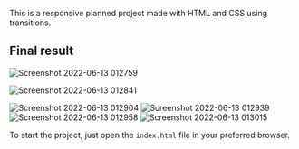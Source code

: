 
This is a responsive planned project made with HTML and CSS using transitions.

## Final result
![Screenshot 2022-06-13 012759](https://user-images.githubusercontent.com/81580725/173279994-78745b9e-d6b3-475a-9132-872a9fdb6a46.png)

![Screenshot 2022-06-13 012841](https://user-images.githubusercontent.com/81580725/173279996-5c50e2a3-2707-49c8-8496-18326875957d.png)

![Screenshot 2022-06-13 012904](https://user-images.githubusercontent.com/81580725/173279997-66d59925-d855-406e-9532-c32a08c24c31.png)
![Screenshot 2022-06-13 012939](https://user-images.githubusercontent.com/81580725/173280001-a14e9eee-8b32-4b26-9a36-cc481647f951.png)
![Screenshot 2022-06-13 012958](https://user-images.githubusercontent.com/81580725/173280004-8a852d00-3a0d-46e4-b39a-649d68f27d7e.png)
![Screenshot 2022-06-13 013015](https://user-images.githubusercontent.com/81580725/173280007-6cbd0c4d-a450-4849-b197-95e8345e86e5.png)

To start the project, just open the `index.html` file in your preferred browser.
